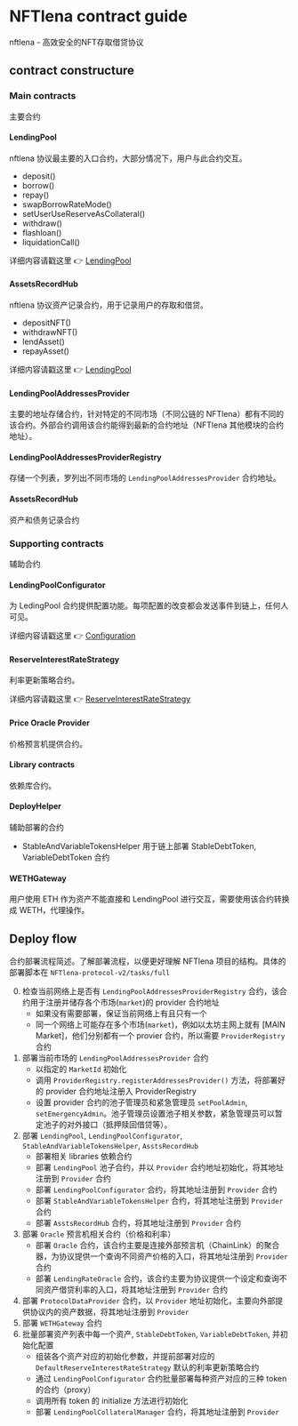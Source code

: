 # NFTlena contract guide
nftlena - 高效安全的NFT存取借贷协议


## contract constructure

### Main contracts

主要合约

#### LendingPool

nftlena 协议最主要的入口合约，大部分情况下，用户与此合约交互。

- deposit()
- borrow()
- repay()
- swapBorrowRateMode()
- setUserUseReserveAsCollateral()
- withdraw()
- flashloan()
- liquidationCall()

详细内容请戳这里 :point_right: [LendingPool](./9-LendingPool.md)

#### AssetsRecordHub

nftlena 协议资产记录合约，用于记录用户的存取和借贷。

- depositNFT()
- withdrawNFT()
- lendAsset()
- repayAsset()


详细内容请戳这里 :point_right: [LendingPool](./7-AssetsRecordHub.md)

#### LendingPoolAddressesProvider

主要的地址存储合约，针对特定的不同市场（不同公链的 NFTlena）都有不同的该合约。外部合约调用该合约能得到最新的合约地址（NFTlena 其他模块的合约地址）。

#### LendingPoolAddressesProviderRegistry

存储一个列表，罗列出不同市场的 `LendingPoolAddressesProvider` 合约地址。

#### AssetsRecordHub

资产和债务记录合约


### Supporting contracts

辅助合约


#### LendingPoolConfigurator

为 LedingPool 合约提供配置功能。每项配置的改变都会发送事件到链上，任何人可见。

详细内容请戳这里 :point_right: [Configuration](./2-Configuration.md)

#### ReserveInterestRateStrategy

利率更新策略合约。

详细内容请戳这里 :point_right: [ReserveInterestRateStrategy](./7-DefaultReserveInterestRateStrategy.md)

#### Price Oracle Provider

价格预言机提供合约。

#### Library contracts

依赖库合约。

#### DeployHelper

辅助部署的合约

- StableAndVariableTokensHelper 用于链上部署 StableDebtToken, VariableDebtToken 合约

#### WETHGateway

用户使用 ETH 作为资产不能直接和 LendingPool 进行交互，需要使用该合约转换成 WETH，代理操作。


## Deploy flow

合约部署流程简述。了解部署流程，以便更好理解 NFTlena 项目的结构。具体的部署脚本在 `NFTlena-protocol-v2/tasks/full`

0. 检查当前网络上是否有 `LendingPoolAddressesProviderRegistry` 合约，该合约用于注册并储存各个市场(`market`)的 provider 合约地址
   - 如果没有需要部署，保证当前网络上有且只有一个
   - 同一个网络上可能存在多个市场(`market`)，例如以太坊主网上就有 [MAIN Market]，他们分别都有一个 provier 合约，所以需要 `ProviderRegistry` 合约
1. 部署当前市场的 `LendingPoolAddressesProvider` 合约
   - 以指定的 `MarketId` 初始化
   - 调用 `ProviderRegistry.registerAddressesProvider()` 方法，将部署好的 provider 合约地址注册入 ProviderRegistry
   - 设置 provider 合约的池子管理员和紧急管理员 `setPoolAdmin`, `setEmergencyAdmin`。池子管理员设置池子相关参数，紧急管理员可以暂定池子的对外接口（抵押赎回借贷等）。
2. 部署 `LendingPool`, `LendingPoolConfigurator`, `StableAndVariableTokensHelper`, `AsstsRecordHub`
   - 部署相关 libraries 依赖合约
   - 部署 `LendingPool` 池子合约，并以 `Provider` 合约地址初始化，将其地址注册到 `Provider` 合约
   - 部署 `LendingPoolConfigurator` 合约，将其地址注册到 `Provider` 合约
   - 部署 `StableAndVariableTokensHelper` 合约，将其地址注册到 `Provider` 合约
   - 部署 `AsstsRecordHub` 合约，将其地址注册到 `Provider` 合约
3. 部署 `Oracle` 预言机相关合约（价格和利率）
   - 部署 `Oracle` 合约，该合约主要是连接外部预言机（ChainLink）的聚合器，为协议提供一个查询不同资产价格的入口，将其地址注册到 `Provider` 合约
   - 部署 `LendingRateOracle` 合约，该合约主要为协议提供一个设定和查询不同资产借贷利率的入口，将其地址注册到 `Provider` 合约
4. 部署 `ProtocolDataProvider` 合约，以 `Provider` 地址初始化，主要向外部提供协议内的资产数据，将其地址注册到 `Provider`
5. 部署 `WETHGateway` 合约
6. 批量部署资产列表中每一个资产, `StableDebtToken`, `VariableDebtToken`, 并初始化配置
   - 组装各个资产对应的初始化参数，并提前部署对应的 `DefaultReserveInterestRateStrategy` 默认的利率更新策略合约
   - 通过 `LendingPoolConfigurator` 合约批量部署每种资产对应的三种 token 的合约（proxy）
   - 调用所有 token 的 initialize 方法进行初始化
   - 部署 `LendingPoolCollateralManager` 合约，将其地址注册到 `Provider`
